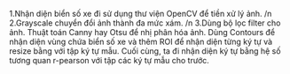 1.Nhận diện biển số xe đi sử dụng thư viện OpenCV để tiền xử lý ảnh.
/n
2.Grayscale chuyển đổi ảnh thành đa mức xám.
/n
3.Dùng bộ lọc filter cho ảnh.
Thuật toán Canny hay Otsu để nhị phân hóa ảnh.
Dùng Contours để nhận diện vùng chứa biển số xe và thêm ROI để nhận diện từng ký tự và resize bằng với tập ký tự mẫu.
Cuối cùng, ta đi nhận diện ký tự bằng hệ số tương quan r-pearson với tập các ký tự mẫu cho trước.

